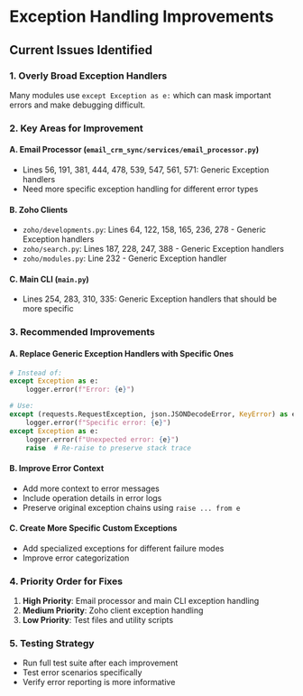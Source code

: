 # Exception Handling Improvements

## Current Issues Identified

### 1. Overly Broad Exception Handlers
Many modules use `except Exception as e:` which can mask important errors and make debugging difficult.

### 2. Key Areas for Improvement

#### A. Email Processor (`email_crm_sync/services/email_processor.py`)
- Lines 56, 191, 381, 444, 478, 539, 547, 561, 571: Generic Exception handlers
- Need more specific exception handling for different error types

#### B. Zoho Clients
- `zoho/developments.py`: Lines 64, 122, 158, 165, 236, 278 - Generic Exception handlers
- `zoho/search.py`: Lines 187, 228, 247, 388 - Generic Exception handlers
- `zoho/modules.py`: Line 232 - Generic Exception handler

#### C. Main CLI (`main.py`)
- Lines 254, 283, 310, 335: Generic Exception handlers that should be more specific

### 3. Recommended Improvements

#### A. Replace Generic Exception Handlers with Specific Ones
```python
# Instead of:
except Exception as e:
    logger.error(f"Error: {e}")

# Use:
except (requests.RequestException, json.JSONDecodeError, KeyError) as e:
    logger.error(f"Specific error: {e}")
except Exception as e:
    logger.error(f"Unexpected error: {e}")
    raise  # Re-raise to preserve stack trace
```

#### B. Improve Error Context
- Add more context to error messages
- Include operation details in error logs
- Preserve original exception chains using `raise ... from e`

#### C. Create More Specific Custom Exceptions
- Add specialized exceptions for different failure modes
- Improve error categorization

### 4. Priority Order for Fixes
1. **High Priority**: Email processor and main CLI exception handling
2. **Medium Priority**: Zoho client exception handling 
3. **Low Priority**: Test files and utility scripts

### 5. Testing Strategy
- Run full test suite after each improvement
- Test error scenarios specifically
- Verify error reporting is more informative
